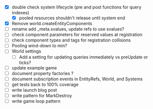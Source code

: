* [x] double check system lifecycle (pre and post functions for query indexes)
  * [x] pooled resources shouldn't release until system end
* [x] Remove world.createEntityComponents
* [ ] rename add \_meta.svalues, update refs to use svalues?
* [ ] check component parameters for reserved values at registration
* [ ] check component types and tags for registration collisions
* [ ] Pooling wind-down to min?
* [ ] World settings
  * [ ] Add a setting for updating queries immediately vs preUpdate or ticks?

* [ ] update example game
* [ ] document property factories ?
* [ ] document subscription events in EntityRefs, World, and Systems
* [ ] get tests back to 100% coverage
* [ ] write launch blog post
* [ ] write pattern for MarkDestroy
* [ ] write game loop pattern
